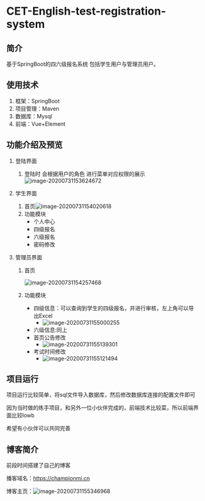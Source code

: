 # CET-English-test-registration-system
## 简介

基于SpringBoot的四六级报名系统  包括学生用户与管理员用户。

## 使用技术

1. 框架：SpringBoot
2. 项目管理：Maven
3. 数据库：Mysql
4. 前端：Vue+Element

## 功能介绍及预览

1. 登陆界面

   1. 登陆时   会根据用户的角色   进行菜单对应权限的展示![image-20200731153624672](../../../AppData/Roaming/Typora/typora-user-images/image-20200731153624672.png)

2. 学生界面

   1. 首页![image-20200731154020618](../../../AppData/Roaming/Typora/typora-user-images/image-20200731154020618.png)
   2. 功能模块
      - 个人中心
      - 四级报名
      - 六级报名
      - 密码修改

3. 管理员界面

   1. 首页

      ![image-20200731154257468](../../../AppData/Roaming/Typora/typora-user-images/image-20200731154257468.png)

   2. 功能模块

      - 四级信息：可以查询到学生的四级报名，并进行审核，左上角可以导出Excel
        - ![image-20200731155000255](../../../AppData/Roaming/Typora/typora-user-images/image-20200731155000255.png)
      - 六级信息:同上
      - 首页公告修改
        - ![image-20200731155139301](../../../AppData/Roaming/Typora/typora-user-images/image-20200731155139301.png)
      - 考试时间修改
        - ![image-20200731155121494](../../../AppData/Roaming/Typora/typora-user-images/image-20200731155121494.png)

## 项目运行

项目运行比较简单，将sql文件导入数据库，然后修改数据库连接的配置文件即可

因为当时做的练手项目，和另外一位小伙伴完成的，前端技术比较菜，所以前端界面比较lowb

希望有小伙伴可以共同完善

## 博客简介

前段时间搭建了自己的博客

播客域名：https://championmi.cn

博客主页：![image-20200731155346968](../../../AppData/Roaming/Typora/typora-user-images/image-20200731155346968.png)